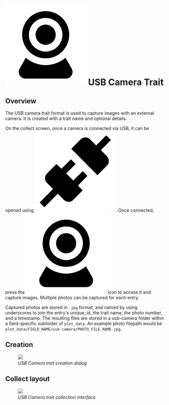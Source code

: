 <link rel="stylesheet" type="text/css" href="_styles/styles.css">

<img class="icon-title" src="_static/icons/formats/webcam.png"> USB Camera Trait
===========================================================================

Overview
--------

The USB camera trait format is used to capture images with an external camera.
It is created with a trait name and optional details.

On the collect screen, once a camera is connected via USB, it can be opened using <img class="icon" src="_static/icons/formats/connection.png">.
Once connected, press the <img class="icon" src="_static/icons/formats/webcam.png"> icon to access it and capture images.
Multiple photos can be captured for each entry.

Captured photos are stored in `.jpg` format, and named by using underscores to join the entry's unique_id, the trait name, the photo number, and a timestamp.
The resulting files are stored in a usb-camera folder within a field-specific subfolder of `plot_data`.
An example photo filepath would be `plot_data/FIELD_NAME/usb-camera/PHOTO_FILE_NAME.jpg`.

Creation
--------

<figure class="image">
  <img class="screenshot" src="_static/images/traits/formats/create_usb_camera.png" width="350px"> 
  <figcaption class="screenshot-caption"><i>USB Camera trait creation dialog</i></figcaption> 
</figure>

Collect layout
--------------

<figure class="image">
  <img class="screenshot" src="_static/images/traits/formats/collect_usb_camera_framed.png" width="350px"> 
  <figcaption class="screenshot-caption"><i>USB Camera trait collection interface</i></figcaption> 
</figure>